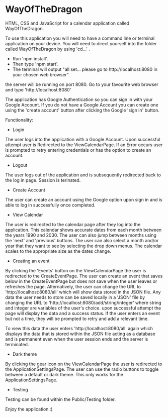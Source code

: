# WayOfTheDragon
HTML, CSS and JavaScript for a calendar application called WayOfTheDragon.

To use this application you will need to have a command line or terminal application on your device.
You will need to direct yourself into the folder called WayOfTheDragon by using 'cd...' .

- Run 'npm install'.
- Then type 'npm start'.
- The terminal will output "all set... please go to http://localhost:8080 in your chosen web browser".

the server will be running on port 8080.
Go to your favourite web browser and type 'http://localhost:8080'

The application has Google Authentication so you can sign in with your Google Account. If you do not have a Google Account you can create one using the 'create account' button after clicking the Google 'sign in' button.


Functionality:

- Login

The user logs into the application with a Google Account. Upon successful attempt user is Redirected to the ViewCalendarPage. If an Error occurs user is prompted to retry entering credentials or has the option to create an account.


- Logout

The user logs out of the application and is subsequently redirected back to the log in page. Session is terinated.


- Create Account

The user can create an account using the Google option upon sign in and is able to log in successfully once completed.


- View Calendar

The user is redirected to the calendar page after they log into the application. This calendar shows accurate dates from each month between the years 1990 and 2030. The user can also jump between months using the 'next' and 'previous' buttons. The user can also select a month and/or year that they want to see by selecting the drop down menus. The calendar scales to the appropriate size as the dates change.


- Creating an event

By clicking the 'Events' button on the ViewCalendarPage the user is redirected to the CreateEventPage. The user can create an event that saves below in the CreateEventPage but does not save when the user leaves or refreshes the page. Alternatively, the user can change the URL to 'http://localhost:8080/all' which will show data stored in the JSON file. Any data the user needs to store can be saved locally in a 'JSON' file by changing the URL to 'http://localhost:8080/add/string/integer' where string and integer are variables of the user's choice. upon successful attempt the page will display the data and a success status. If the user enters an event but not a time, they will be prompted to retry and add a relevant time.

To view this data the user enters 'http://localhost:8080/all' again which displays the data that is stored within the JSON file acting as a database and is permanent even when the user session ends and the server is terminated.


- Dark theme

By clicking the gear icon on the ViewCalendarPage the user is redirected to the ApplicationSettingsPage. The user can use the radio buttons to toggle between a default or dark theme. This only works for the ApplicationSettingsPage.

- Testing

Testing can be found within the Public/Testing folder.


Enjoy the application :)
